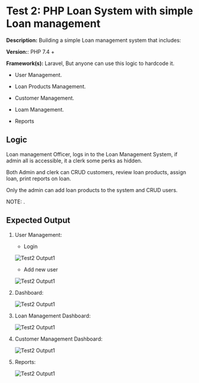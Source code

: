 # Test 2: PHP Loan System with simple Loan management

**Description:** Building a simple Loan management system that includes:

**Version:**: PHP 7.4 +

**Framework(s):** Laravel, But anyone can use this logic to hardcode it.

- User Management.
  
- Loan Products Management.

- Customer Management.
  
- Loam Management.
 
- Reports

## Logic

Loan management Officer, logs in to the Loan Management System, if admin all is accessible, it a clerk some perks as hidden.

Both Admin and clerk can CRUD customers, review loan products, assign loan, print reports on loan.

Only the admin can add loan products to the system and CRUD users.

NOTE: .

## Expected Output

1. User Management:
   
   - Login
   
    ![Test2 Output1](Assets/Images/)

   - Add new user
   
    ![Test2 Output1](Assets/Images/)

2. Dashboard:
   
    ![Test2 Output1](Assets/Images/)

3. Loan Management Dashboard:
   
    ![Test2 Output1](Assets/Images/)

4. Customer Management Dashboard:
   
    ![Test2 Output1](Assets/Images/)

5. Reports:
   
    ![Test2 Output1](Assets/Images/)